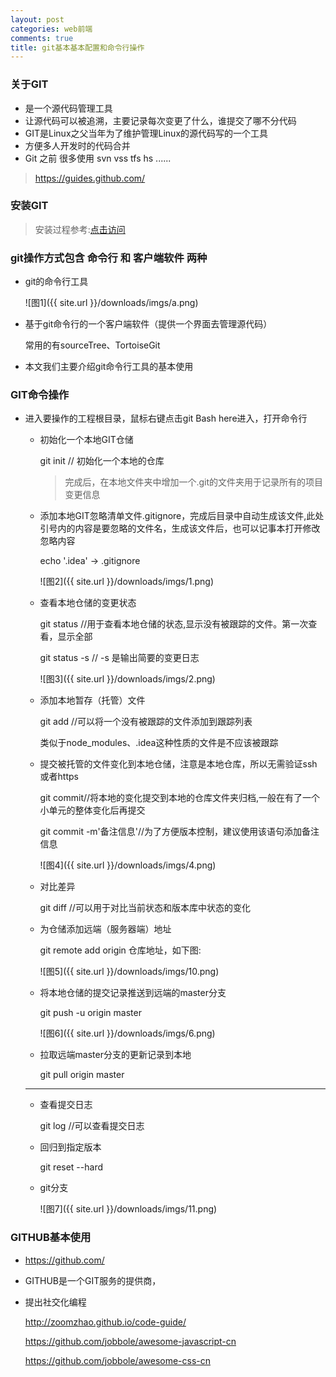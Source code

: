 ```yaml
---
layout: post
categories: web前端
comments: true
title: git基本基本配置和命令行操作
---
```


### 关于GIT

- 是一个源代码管理工具
- 让源代码可以被追溯，主要记录每次变更了什么，谁提交了哪不分代码
- GIT是Linux之父当年为了维护管理Linux的源代码写的一个工具
- 方便多人开发时的代码合并
- Git 之前 很多使用 svn vss tfs hs ......

> https://guides.github.com/

### 安装GIT

> 安装过程参考:[点击访问](http://jingyan.baidu.com/article/36d6ed1f6399831bce48835f.html)

### git操作方式包含 命令行 和 客户端软件 两种

- <p>git的命令行工具</p>

    ![图1]({{ site.url }}/downloads/imgs/a.png)
    
- 基于git命令行的一个客户端软件（提供一个界面去管理源代码）

    常用的有sourceTree、TortoiseGit
    
- 本文我们主要介绍git命令行工具的基本使用

### GIT命令操作

- 进入要操作的工程根目录，鼠标右键点击git Bash here进入，打开命令行

    + 初始化一个本地GIT仓储
    
        git init // 初始化一个本地的仓库
        
        > 完成后，在本地文件夹中增加一个.git的文件夹用于记录所有的项目变更信息
        
    + 添加本地GIT忽略清单文件.gitignore，完成后目录中自动生成该文件,此处引号内的内容是要忽略的文件名，生成该文件后，也可以记事本打开修改忽略内容
    
        echo '.idea' -> .gitignore
        
         ![图2]({{ site.url }}/downloads/imgs/1.png)
         
    + 查看本地仓储的变更状态

        git status //用于查看本地仓储的状态,显示没有被跟踪的文件。第一次查看，显示全部
        
        git status -s // -s 是输出简要的变更日志
        
       ![图3]({{ site.url }}/downloads/imgs/2.png)

    + 添加本地暂存（托管）文件
        
        git add //可以将一个没有被跟踪的文件添加到跟踪列表

        类似于node_modules、.idea这种性质的文件是不应该被跟踪
        
    + 提交被托管的文件变化到本地仓储，注意是本地仓库，所以无需验证ssh或者https
        
        git commit//将本地的变化提交到本地的仓库文件夹归档,一般在有了一个小单元的整体变化后再提交
        
        git commit -m'备注信息'//为了方便版本控制，建议使用该语句添加备注信息
         
        ![图4]({{ site.url }}/downloads/imgs/4.png)

    + 对比差异

        git diff //可以用于对比当前状态和版本库中状态的变化

    + 为仓储添加远端（服务器端）地址
        
        git remote add origin 仓库地址，如下图:
        
        ![图5]({{ site.url }}/downloads/imgs/10.png)

    + 将本地仓储的提交记录推送到远端的master分支
    
        git push -u origin master
        
         ![图6]({{ site.url }}/downloads/imgs/6.png)

    + 拉取远端master分支的更新记录到本地
    
        git pull origin master
        
  <hr/>
  
    + 查看提交日志
        
        git log //可以查看提交日志

    + 回归到指定版本

        git reset --hard
        
    + git分支
    
        ![图7]({{ site.url }}/downloads/imgs/11.png)
        
### GITHUB基本使用
- https://github.com/
- GITHUB是一个GIT服务的提供商，
- 提出社交化编程

    http://zoomzhao.github.io/code-guide/
    
    https://github.com/jobbole/awesome-javascript-cn
    
    https://github.com/jobbole/awesome-css-cn
